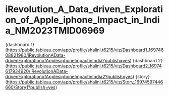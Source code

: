 # iRevolution_A_Data_driven_Exploration_of_Apple_iphone_Impact_in_India_NM2023TMID06969
{dashboard 1} (https://public.tableau.com/app/profile/shalini.t6215/viz/Dashboard1_16974608821980/iRevolutionAData-drivenExplorationofApplesiphoneImpactinIndia?publish=yes)
{dashboard 2} (https://public.tableau.com/app/profile/shalini.t6215/viz/Dashboard2_16974617934920/iRevolutionAData-drivenExplorationofApplesiphoneImpactinIndia2?publish=yes)
{story} (https://public.tableau.com/app/profile/shalini.t6215/viz/Story_16974597446660/Story1?publish=yes)
